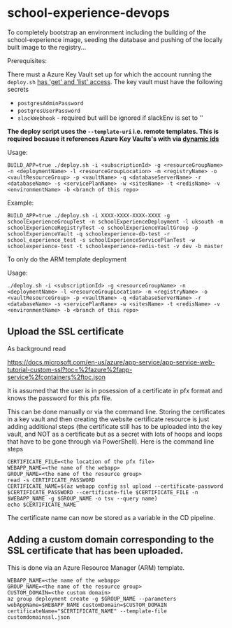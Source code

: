 # school-experience-devops

To completely bootstrap an environment including the building of the school-experience image, seeding the database and pushing of the locally built image to the registry...

Prerequisites:

There must a Azure Key Vault set up for which the account running the `deploy.sh` [has 'get' and 'list' access](https://docs.microsoft.com/en-us/azure/key-vault/quick-create-net#assign-permissions-to-your-application-to-read-secrets-from-key-vault). The key vault must have the following secrets

* `postgresAdminPassword`
* `postgresUserPassword`
* `slackWebhook` - required but will be ignored if slackEnv is set to '' 

**The deploy script uses the `--template-uri` i.e. remote templates. This is required because it references Azure Key Vaults's with via [dynamic ids](https://docs.microsoft.com/en-us/azure/azure-resource-manager/resource-manager-keyvault-parameter#reference-secrets-with-dynamic-id)** 

Usage: 

    BUILD_APP=true ./deploy.sh -i <subscriptionId> -g <resourceGroupName> -n <deploymentName> -l <resourceGroupLocation> -m <registryName> -o <vaultResourceGroup> -p <vaultName> -q <databaseServerName> -r <databaseName> -s <servicePlanName> -w <sitesName> -t <redisName> -v <environmentName> -b <branch of this repo>

Example:

    BUILD_APP=true ./deploy.sh -i XXXX-XXXX-XXXX-XXXX -g schoolExperienceGroupTest -n schoolExperienceDeployment -l uksouth -m schoolExperienceRegistryTest -o schoolExperienceVaultGroup -p schoolExperienceVault -q schoolexperience-db-test -r school_experience_test -s schoolExperienceServicePlanTest -w schoolexperience-test -t schoolexperience-redis-test -v dev -b master

To only do the ARM template deployment 

Usage:

    ./deploy.sh -i <subscriptionId> -g <resourceGroupName> -n <deploymentName> -l <resourceGroupLocation> -m <registryName> -o <vaultResourceGroup> -p <vaultName> -q <databaseServerName> -r <databaseName> -s <servicePlanName> -w <sitesName> -t <redisName> -v <environmentName> -b <branch of this repo>

## Upload the SSL certificate

As background read

https://docs.microsoft.com/en-us/azure/app-service/app-service-web-tutorial-custom-ssl?toc=%2fazure%2fapp-service%2fcontainers%2ftoc.json

It is assumed that the user is in posession of a certificate in pfx format and knows the password for this pfx file.

This can be done manually or via the command line. Storing the certificates in a key vault and then creating the website certificate resource is just adding additional steps (the certificate still has to be uploaded into the key vault, and NOT as a certificate but as a secret with lots of hoops and loops that have to be gone through via PowerShell). Here is the command line steps

    CERTIFICATE_FILE=<the location of the pfx file>
    WEBAPP_NAME=<the name of the webapp>
    GROUP_NAME=<the name of the resource group>
    read -s CERTIFICATE_PASSWORD
    CERTIFICATE_NAME=$(az webapp config ssl upload --certificate-password $CERTIFICATE_PASSWORD --certificate-file $CERTIFICATE_FILE -n $WEBAPP_NAME -g $GROUP_NAME -o tsv --query name)
    echo $CERTIFICATE_NAME

The certificate name can now be stored as a variable in the CD pipeline.

## Adding a custom domain corresponding to the SSL certificate that has been uploaded.

This is done via an Azure Resource Manager (ARM) template.

    WEBAPP_NAME=<the name of the webapp>
    GROUP_NAME=<the name of the resource group>
    CUSTOM_DOMAIN=<the custom domain>
    az group deployment create -g $GROUP_NAME --parameters webAppName=$WEBAPP_NAME customDomain=$CUSTOM_DOMAIN certificateName="$CERTIFICATE_NAME" --template-file customdomainssl.json
